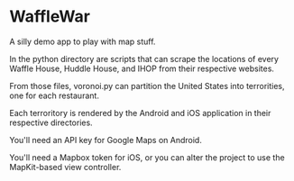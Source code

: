 # WaffleWar
A silly demo app to play with map stuff.

In the python directory are scripts that can scrape the locations of every Waffle House, Huddle House, and IHOP from their respective websites.

From those files, voronoi.py can partition the United States into terrorities, one for each restaurant.

Each terroritory is rendered by the Android and iOS application in their respective directories.

You'll need an API key for Google Maps on Android.

You'll need a Mapbox token for iOS, or you can alter the project to use the MapKit-based view controller.
